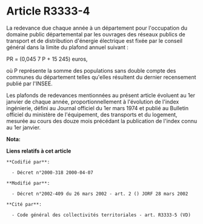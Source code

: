 # Article R3333-4

La redevance due chaque année à un département pour l'occupation du domaine public départemental par les ouvrages des réseaux
publics de transport et de distribution d'énergie électrique est fixée par le conseil général dans la limite du plafond
annuel suivant :

PR = (0,045 7 P + 15 245) euros,

où P représente la somme des populations sans double compte des communes du département telles qu'elles résultent du dernier
recensement publié par l'INSEE.

Les plafonds de redevances mentionnées au présent article évoluent au 1er janvier de chaque année, proportionnellement à
l'évolution de l'index ingénierie, défini au Journal officiel du 1er mars 1974 et publié au Bulletin officiel du ministère de
l'équipement, des transports et du logement, mesurée au cours des douze mois précédant la publication de l'index connu au 1er
janvier.

**Nota:**



**Liens relatifs à cet article**

	**Codifié par**:

	  - Décret n°2000-318 2000-04-07

	**Modifié par**:

	  - Décret n°2002-409 du 26 mars 2002 - art. 2 () JORF 28 mars 2002

	**Cité par**:

	  - Code général des collectivités territoriales - art. R3333-5 (VD)
